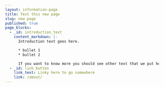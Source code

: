 ```yaml
---
layout: information-page
title: Test this new page
slug: new page
published: true
page_blocks:
  - _id: introduction_text
    content_markdown: |-
      Introduction text goes here.

      * bullet 1
      * bullet 2

      If you want to know more you should see other text that we put here.
  - _id: link_button
    link_text: Linky here to go somewhere
    link: /about/
---
```


